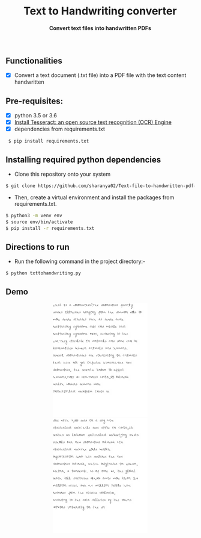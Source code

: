 <p align="center">
	<h1 align="center"> Text to Handwriting converter </h1>
	<h4 align="center"> Convert text files into handwritten PDFs <h4>
</p>
<br>

## Functionalities
- [X] Convert a text document (.txt file) into a PDF file with the text content handwritten

## Pre-requisites:
- [X] python 3.5 or 3.6
- [X] [Install Tesseract: an open source text recognition (OCR) Engine](https://github.com/tesseract-ocr/tessdoc/blob/master/Home.md)
- [X] dependencies from requirements.txt

```
 $ pip install requirements.txt
 ```

## Installing required python dependencies
- Clone this repository onto your system
```bash
$ git clone https://github.com/sharanya02/Text-file-to-handwritten-pdf-file
```
- Then, create a virtual environment and install the packages from requirements.txt.
```bash
$ python3 -m venv env
$ source env/bin/activate
$ pip install -r requirements.txt
```
## Directions to run
- Run the following command in the project directory:-
```
$ python txttohandwriting.py
```

## Demo

<p align="center"><img width="50%" height="50%" src="0outt.png">    <img width="50%" height="50%" src="1outt.png"></p>
